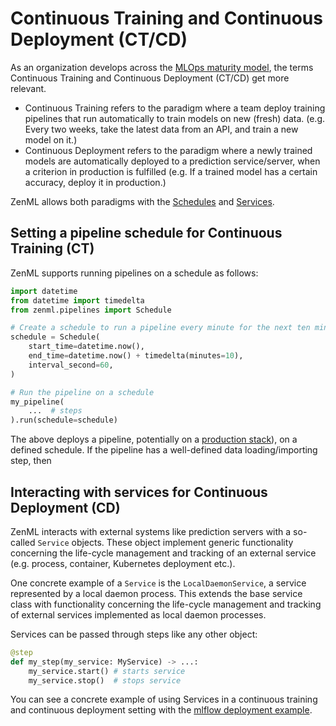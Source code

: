 # Continuous Training and Continuous Deployment (CT/CD)

As an organization develops across the [MLOps maturity model](https://docs.microsoft.com/en-us/azure/architecture/example-scenario/mlops/mlops-maturity-model), 
the terms Continuous Training and Continuous Deployment (CT/CD) get more relevant.

- Continuous Training refers to the paradigm where a team deploy training pipelines that run automatically to train models on
new (fresh) data. (e.g. Every two weeks, take the latest data from an API, and train a new model on it.)
- Continuous Deployment refers to the paradigm where a newly trained models are automatically deployed to a prediction 
service/server, when a criterion in production is fulfilled (e.g. If a trained model has a certain accuracy, 
deploy it in production.)

ZenML allows both paradigms with the [Schedules](../introduction/core-concepts.md) and [Services](../introduction/core-concepts.md).

## Setting a pipeline schedule for Continuous Training (CT)

ZenML supports running pipelines on a schedule as follows:

```python
import datetime
from datetime import timedelta
from zenml.pipelines import Schedule

# Create a schedule to run a pipeline every minute for the next ten minutes
schedule = Schedule(
    start_time=datetime.now(),
    end_time=datetime.now() + timedelta(minutes=10),
    interval_second=60,
)

# Run the pipeline on a schedule
my_pipeline(
    ...  # steps
).run(schedule=schedule)
```

The above deploys a pipeline, potentially on a [production stack](cloud-pipelines)), on a defined schedule. If the 
pipeline has a well-defined data loading/importing step, then 

## Interacting with services for Continuous Deployment (CD)

ZenML interacts with external systems like prediction servers with a so-called `Service` objects. These object implement 
generic functionality concerning the life-cycle management and tracking of an external service (e.g. process, container, 
Kubernetes deployment etc.).  

One concrete example of a `Service` is the `LocalDaemonService`, a service represented by a local daemon process. This
extends the base service class with functionality concerning the life-cycle management and tracking of external services 
implemented as local daemon processes.

Services can be passed through steps like any other object:

```python
@step
def my_step(my_service: MyService) -> ...:
    my_service.start() # starts service
    my_service.stop()  # stops service
```

You can see a concrete example of using Services in a continuous training and continuous deployment setting with the 
[mlflow deployment example]().